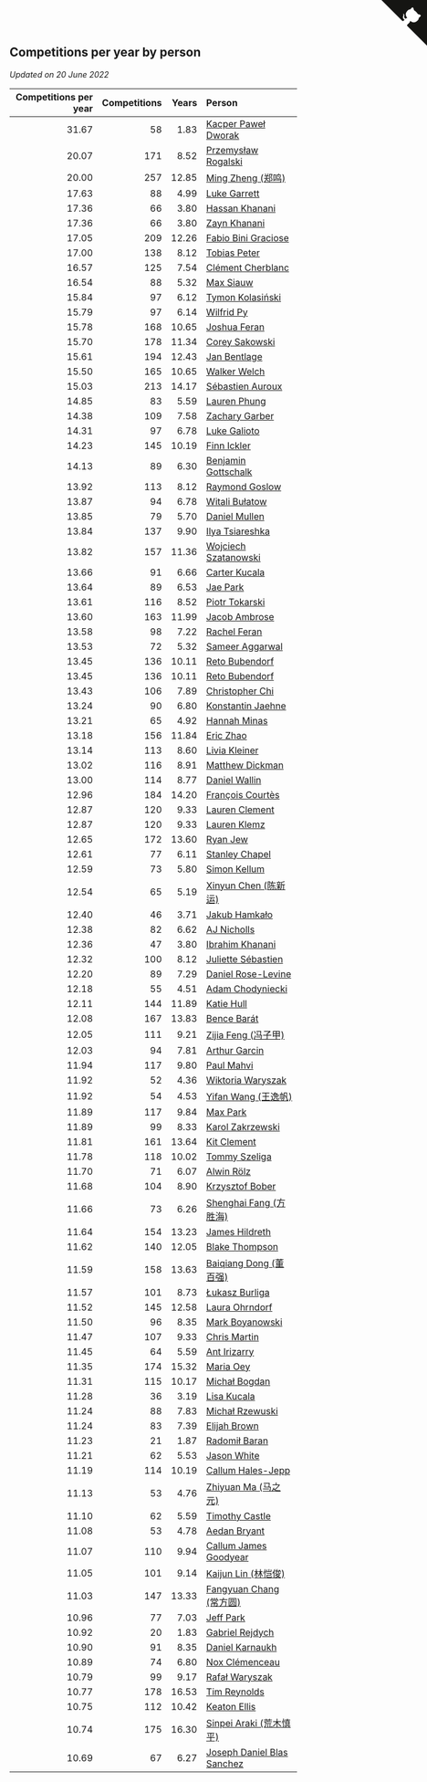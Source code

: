 ## Competitions per year by person

*Updated on 20 June 2022*

| Competitions per year | Competitions | Years | Person |
| ---: | ---: | ---: | :--- |
| 31.67 | 58 | 1.83 | [Kacper Paweł Dworak](https://www.worldcubeassociation.org/persons/2020DWOR01) |
| 20.07 | 171 | 8.52 | [Przemysław Rogalski](https://www.worldcubeassociation.org/persons/2013ROGA02) |
| 20.00 | 257 | 12.85 | [Ming Zheng (郑鸣)](https://www.worldcubeassociation.org/persons/2009ZHEN11) |
| 17.63 | 88 | 4.99 | [Luke Garrett](https://www.worldcubeassociation.org/persons/2017GARR05) |
| 17.36 | 66 | 3.80 | [Hassan Khanani](https://www.worldcubeassociation.org/persons/2018KHAN26) |
| 17.36 | 66 | 3.80 | [Zayn Khanani](https://www.worldcubeassociation.org/persons/2018KHAN28) |
| 17.05 | 209 | 12.26 | [Fabio Bini Graciose](https://www.worldcubeassociation.org/persons/2010GRAC02) |
| 17.00 | 138 | 8.12 | [Tobias Peter](https://www.worldcubeassociation.org/persons/2014PETE03) |
| 16.57 | 125 | 7.54 | [Clément Cherblanc](https://www.worldcubeassociation.org/persons/2014CHER05) |
| 16.54 | 88 | 5.32 | [Max Siauw](https://www.worldcubeassociation.org/persons/2017SIAU02) |
| 15.84 | 97 | 6.12 | [Tymon Kolasiński](https://www.worldcubeassociation.org/persons/2016KOLA02) |
| 15.79 | 97 | 6.14 | [Wilfrid Py](https://www.worldcubeassociation.org/persons/2016PYWI01) |
| 15.78 | 168 | 10.65 | [Joshua Feran](https://www.worldcubeassociation.org/persons/2011FERA01) |
| 15.70 | 178 | 11.34 | [Corey Sakowski](https://www.worldcubeassociation.org/persons/2011SAKO01) |
| 15.61 | 194 | 12.43 | [Jan Bentlage](https://www.worldcubeassociation.org/persons/2010BENT01) |
| 15.50 | 165 | 10.65 | [Walker Welch](https://www.worldcubeassociation.org/persons/2011WELC01) |
| 15.03 | 213 | 14.17 | [Sébastien Auroux](https://www.worldcubeassociation.org/persons/2008AURO01) |
| 14.85 | 83 | 5.59 | [Lauren Phung](https://www.worldcubeassociation.org/persons/2016PHUN02) |
| 14.38 | 109 | 7.58 | [Zachary Garber](https://www.worldcubeassociation.org/persons/2014GARB01) |
| 14.31 | 97 | 6.78 | [Luke Galioto](https://www.worldcubeassociation.org/persons/2015GALI02) |
| 14.23 | 145 | 10.19 | [Finn Ickler](https://www.worldcubeassociation.org/persons/2012ICKL01) |
| 14.13 | 89 | 6.30 | [Benjamin Gottschalk](https://www.worldcubeassociation.org/persons/2016GOTT01) |
| 13.92 | 113 | 8.12 | [Raymond Goslow](https://www.worldcubeassociation.org/persons/2014GOSL01) |
| 13.87 | 94 | 6.78 | [Witali Bułatow](https://www.worldcubeassociation.org/persons/2015BUAT01) |
| 13.85 | 79 | 5.70 | [Daniel Mullen](https://www.worldcubeassociation.org/persons/2016MULL04) |
| 13.84 | 137 | 9.90 | [Ilya Tsiareshka](https://www.worldcubeassociation.org/persons/2012TERE01) |
| 13.82 | 157 | 11.36 | [Wojciech Szatanowski](https://www.worldcubeassociation.org/persons/2011SZAT01) |
| 13.66 | 91 | 6.66 | [Carter Kucala](https://www.worldcubeassociation.org/persons/2015KUCA01) |
| 13.64 | 89 | 6.53 | [Jae Park](https://www.worldcubeassociation.org/persons/2015PARK24) |
| 13.61 | 116 | 8.52 | [Piotr Tokarski](https://www.worldcubeassociation.org/persons/2013TOKA01) |
| 13.60 | 163 | 11.99 | [Jacob Ambrose](https://www.worldcubeassociation.org/persons/2010AMBR01) |
| 13.58 | 98 | 7.22 | [Rachel Feran](https://www.worldcubeassociation.org/persons/2015FERA01) |
| 13.53 | 72 | 5.32 | [Sameer Aggarwal](https://www.worldcubeassociation.org/persons/2017AGGA01) |
| 13.45 | 136 | 10.11 | [Reto Bubendorf](https://www.worldcubeassociation.org/persons/2012BUBE01) |
| 13.45 | 136 | 10.11 | [Reto Bubendorf](https://www.worldcubeassociation.org/persons/2012BUBE01) |
| 13.43 | 106 | 7.89 | [Christopher Chi](https://www.worldcubeassociation.org/persons/2014CHIC01) |
| 13.24 | 90 | 6.80 | [Konstantin Jaehne](https://www.worldcubeassociation.org/persons/2015JAEH01) |
| 13.21 | 65 | 4.92 | [Hannah Minas](https://www.worldcubeassociation.org/persons/2017MINA04) |
| 13.18 | 156 | 11.84 | [Eric Zhao](https://www.worldcubeassociation.org/persons/2010ZHAO19) |
| 13.14 | 113 | 8.60 | [Livia Kleiner](https://www.worldcubeassociation.org/persons/2013KLEI03) |
| 13.02 | 116 | 8.91 | [Matthew Dickman](https://www.worldcubeassociation.org/persons/2013DICK01) |
| 13.00 | 114 | 8.77 | [Daniel Wallin](https://www.worldcubeassociation.org/persons/2013WALL03) |
| 12.96 | 184 | 14.20 | [François Courtès](https://www.worldcubeassociation.org/persons/2008COUR01) |
| 12.87 | 120 | 9.33 | [Lauren Clement](https://www.worldcubeassociation.org/persons/2013KLEM01) |
| 12.87 | 120 | 9.33 | [Lauren Klemz](https://www.worldcubeassociation.org/persons/2013KLEM01) |
| 12.65 | 172 | 13.60 | [Ryan Jew](https://www.worldcubeassociation.org/persons/2008JEWR01) |
| 12.61 | 77 | 6.11 | [Stanley Chapel](https://www.worldcubeassociation.org/persons/2016CHAP04) |
| 12.59 | 73 | 5.80 | [Simon Kellum](https://www.worldcubeassociation.org/persons/2016KELL12) |
| 12.54 | 65 | 5.19 | [Xinyun Chen (陈新运)](https://www.worldcubeassociation.org/persons/2017CHEN36) |
| 12.40 | 46 | 3.71 | [Jakub Hamkało](https://www.worldcubeassociation.org/persons/2018HAMK01) |
| 12.38 | 82 | 6.62 | [AJ Nicholls](https://www.worldcubeassociation.org/persons/2015NICH04) |
| 12.36 | 47 | 3.80 | [Ibrahim Khanani](https://www.worldcubeassociation.org/persons/2018KHAN27) |
| 12.32 | 100 | 8.12 | [Juliette Sébastien](https://www.worldcubeassociation.org/persons/2014SEBA01) |
| 12.20 | 89 | 7.29 | [Daniel Rose-Levine](https://www.worldcubeassociation.org/persons/2015ROSE01) |
| 12.18 | 55 | 4.51 | [Adam Chodyniecki](https://www.worldcubeassociation.org/persons/2017CHOD02) |
| 12.11 | 144 | 11.89 | [Katie Hull](https://www.worldcubeassociation.org/persons/2010HULL01) |
| 12.08 | 167 | 13.83 | [Bence Barát](https://www.worldcubeassociation.org/persons/2008BARA01) |
| 12.05 | 111 | 9.21 | [Zijia Feng (冯子甲)](https://www.worldcubeassociation.org/persons/2013FENG02) |
| 12.03 | 94 | 7.81 | [Arthur Garcin](https://www.worldcubeassociation.org/persons/2014GARC27) |
| 11.94 | 117 | 9.80 | [Paul Mahvi](https://www.worldcubeassociation.org/persons/2012MAHV01) |
| 11.92 | 52 | 4.36 | [Wiktoria Waryszak](https://www.worldcubeassociation.org/persons/2018WARY01) |
| 11.92 | 54 | 4.53 | [Yifan Wang (王逸帆)](https://www.worldcubeassociation.org/persons/2017WANY29) |
| 11.89 | 117 | 9.84 | [Max Park](https://www.worldcubeassociation.org/persons/2012PARK03) |
| 11.89 | 99 | 8.33 | [Karol Zakrzewski](https://www.worldcubeassociation.org/persons/2014ZAKR01) |
| 11.81 | 161 | 13.64 | [Kit Clement](https://www.worldcubeassociation.org/persons/2008CLEM01) |
| 11.78 | 118 | 10.02 | [Tommy Szeliga](https://www.worldcubeassociation.org/persons/2012SZEL01) |
| 11.70 | 71 | 6.07 | [Alwin Rölz](https://www.worldcubeassociation.org/persons/2016ROLZ01) |
| 11.68 | 104 | 8.90 | [Krzysztof Bober](https://www.worldcubeassociation.org/persons/2013BOBE01) |
| 11.66 | 73 | 6.26 | [Shenghai Fang (方胜海)](https://www.worldcubeassociation.org/persons/2016FANG01) |
| 11.64 | 154 | 13.23 | [James Hildreth](https://www.worldcubeassociation.org/persons/2009HILD01) |
| 11.62 | 140 | 12.05 | [Blake Thompson](https://www.worldcubeassociation.org/persons/2010THOM03) |
| 11.59 | 158 | 13.63 | [Baiqiang Dong (董百强)](https://www.worldcubeassociation.org/persons/2008DONG06) |
| 11.57 | 101 | 8.73 | [Łukasz Burliga](https://www.worldcubeassociation.org/persons/2013BURL01) |
| 11.52 | 145 | 12.58 | [Laura Ohrndorf](https://www.worldcubeassociation.org/persons/2009OHRN01) |
| 11.50 | 96 | 8.35 | [Mark Boyanowski](https://www.worldcubeassociation.org/persons/2014BOYA01) |
| 11.47 | 107 | 9.33 | [Chris Martin](https://www.worldcubeassociation.org/persons/2013MART03) |
| 11.45 | 64 | 5.59 | [Ant Irizarry](https://www.worldcubeassociation.org/persons/2016IRIZ02) |
| 11.35 | 174 | 15.32 | [Maria Oey](https://www.worldcubeassociation.org/persons/2007OEYM01) |
| 11.31 | 115 | 10.17 | [Michał Bogdan](https://www.worldcubeassociation.org/persons/2012BOGD01) |
| 11.28 | 36 | 3.19 | [Lisa Kucala](https://www.worldcubeassociation.org/persons/2019KUCA01) |
| 11.24 | 88 | 7.83 | [Michał Rzewuski](https://www.worldcubeassociation.org/persons/2014RZEW01) |
| 11.24 | 83 | 7.39 | [Elijah Brown](https://www.worldcubeassociation.org/persons/2015BROW03) |
| 11.23 | 21 | 1.87 | [Radomił Baran](https://www.worldcubeassociation.org/persons/2020BARA02) |
| 11.21 | 62 | 5.53 | [Jason White](https://www.worldcubeassociation.org/persons/2016WHIT16) |
| 11.19 | 114 | 10.19 | [Callum Hales-Jepp](https://www.worldcubeassociation.org/persons/2012HALE01) |
| 11.13 | 53 | 4.76 | [Zhiyuan Ma (马之元)](https://www.worldcubeassociation.org/persons/2017MAZH04) |
| 11.10 | 62 | 5.59 | [Timothy Castle](https://www.worldcubeassociation.org/persons/2016CAST48) |
| 11.08 | 53 | 4.78 | [Aedan Bryant](https://www.worldcubeassociation.org/persons/2017BRYA06) |
| 11.07 | 110 | 9.94 | [Callum James Goodyear](https://www.worldcubeassociation.org/persons/2012GOOD02) |
| 11.05 | 101 | 9.14 | [Kaijun Lin (林恺俊)](https://www.worldcubeassociation.org/persons/2013LINK01) |
| 11.03 | 147 | 13.33 | [Fangyuan Chang (常方圆)](https://www.worldcubeassociation.org/persons/2009CHAN04) |
| 10.96 | 77 | 7.03 | [Jeff Park](https://www.worldcubeassociation.org/persons/2015PARK08) |
| 10.92 | 20 | 1.83 | [Gabriel Rejdych](https://www.worldcubeassociation.org/persons/2020REJD01) |
| 10.90 | 91 | 8.35 | [Daniel Karnaukh](https://www.worldcubeassociation.org/persons/2014KARN02) |
| 10.89 | 74 | 6.80 | [Nox Clémenceau](https://www.worldcubeassociation.org/persons/2015CLEM03) |
| 10.79 | 99 | 9.17 | [Rafał Waryszak](https://www.worldcubeassociation.org/persons/2013WARY01) |
| 10.77 | 178 | 16.53 | [Tim Reynolds](https://www.worldcubeassociation.org/persons/2005REYN01) |
| 10.75 | 112 | 10.42 | [Keaton Ellis](https://www.worldcubeassociation.org/persons/2012ELLI01) |
| 10.74 | 175 | 16.30 | [Sinpei Araki (荒木慎平)](https://www.worldcubeassociation.org/persons/2006ARAK01) |
| 10.69 | 67 | 6.27 | [Joseph Daniel Blas Sanchez](https://www.worldcubeassociation.org/persons/2016SANC08) |


<a href="https://github.com/jonatanklosko/wca_statistics" class="github-corner" aria-label="View source on Github"><svg width="80" height="80" viewBox="0 0 250 250" style="fill:#151513; color:#fff; position: absolute; top: 0; border: 0; right: 0;" aria-hidden="true"><path d="M0,0 L115,115 L130,115 L142,142 L250,250 L250,0 Z"></path><path d="M128.3,109.0 C113.8,99.7 119.0,89.6 119.0,89.6 C122.0,82.7 120.5,78.6 120.5,78.6 C119.2,72.0 123.4,76.3 123.4,76.3 C127.3,80.9 125.5,87.3 125.5,87.3 C122.9,97.6 130.6,101.9 134.4,103.2" fill="currentColor" style="transform-origin: 130px 106px;" class="octo-arm"></path><path d="M115.0,115.0 C114.9,115.1 118.7,116.5 119.8,115.4 L133.7,101.6 C136.9,99.2 139.9,98.4 142.2,98.6 C133.8,88.0 127.5,74.4 143.8,58.0 C148.5,53.4 154.0,51.2 159.7,51.0 C160.3,49.4 163.2,43.6 171.4,40.1 C171.4,40.1 176.1,42.5 178.8,56.2 C183.1,58.6 187.2,61.8 190.9,65.4 C194.5,69.0 197.7,73.2 200.1,77.6 C213.8,80.2 216.3,84.9 216.3,84.9 C212.7,93.1 206.9,96.0 205.4,96.6 C205.1,102.4 203.0,107.8 198.3,112.5 C181.9,128.9 168.3,122.5 157.7,114.1 C157.9,116.9 156.7,120.9 152.7,124.9 L141.0,136.5 C139.8,137.7 141.6,141.9 141.8,141.8 Z" fill="currentColor" class="octo-body"></path></svg></a><style>.github-corner:hover .octo-arm{animation:octocat-wave 560ms ease-in-out}@keyframes octocat-wave{0%,100%{transform:rotate(0)}20%,60%{transform:rotate(-25deg)}40%,80%{transform:rotate(10deg)}}@media (max-width:500px){.github-corner:hover .octo-arm{animation:none}.github-corner .octo-arm{animation:octocat-wave 560ms ease-in-out}}</style>
